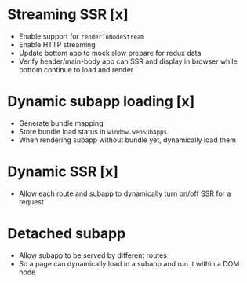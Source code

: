 # Streaming SSR [x]

- Enable support for `renderToNodeStream`
- Enable HTTP streaming
- Update bottom app to mock slow prepare for redux data
- Verify header/main-body app can SSR and display in browser while bottom continue to load and render

# Dynamic subapp loading [x]

- Generate bundle mapping
- Store bundle load status in `window.webSubApps`
- When rendering subapp without bundle yet, dynamically load them

# Dynamic SSR [x]

- Allow each route and subapp to dynamically turn on/off SSR for a request

# Detached subapp

- Allow subapp to be served by different routes
- So a page can dynamically load in a subapp and run it within a DOM node
